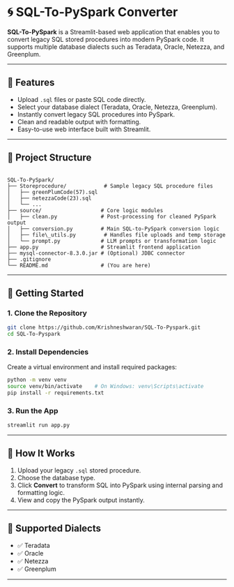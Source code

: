 
# 🌀 SQL-To-PySpark Converter

**SQL-To-PySpark** is a Streamlit-based web application that enables you to convert legacy SQL stored procedures into modern PySpark code. It supports multiple database dialects such as Teradata, Oracle, Netezza, and Greenplum.

---

## 🔧 Features

- Upload `.sql` files or paste SQL code directly.
- Select your database dialect (Teradata, Oracle, Netezza, Greenplum).
- Instantly convert legacy SQL procedures into PySpark.
- Clean and readable output with formatting.
- Easy-to-use web interface built with Streamlit.

---

## 📁 Project Structure

```

SQL-To-PySpark/
├── Storeprocedure/            # Sample legacy SQL procedure files
│   ├── greenPlumCode(57).sql
│   ├── netezzaCode(23).sql
│   └── ...
├── source/                   # Core logic modules
│   ├── clean.py              # Post-processing for cleaned PySpark output
│   ├── conversion.py         # Main SQL-to-PySpark conversion logic
│   ├── file\_utils.py         # Handles file uploads and temp storage
│   └── prompt.py             # LLM prompts or transformation logic
├── app.py                    # Streamlit frontend application
├── mysql-connector-8.3.0.jar # (Optional) JDBC connector
├── .gitignore
└── README.md                 # (You are here)

````

---

## 🚀 Getting Started

### 1. Clone the Repository

```bash
git clone https://github.com/Krishneshwaran/SQL-To-Pyspark.git
cd SQL-To-Pyspark
````

### 2. Install Dependencies

Create a virtual environment and install required packages:

```bash
python -m venv venv
source venv/bin/activate    # On Windows: venv\Scripts\activate
pip install -r requirements.txt
```

### 3. Run the App

```bash
streamlit run app.py
```

---

## 🧠 How It Works

1. Upload your legacy `.sql` stored procedure.
2. Choose the database type.
3. Click **Convert** to transform SQL into PySpark using internal parsing and formatting logic.
4. View and copy the PySpark output instantly.

---

## 🧩 Supported Dialects

* ✅ Teradata
* ✅ Oracle
* ✅ Netezza
* ✅ Greenplum

---

